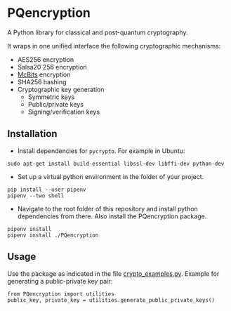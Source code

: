 # PQencryption

A Python library for classical and post-quantum cryptography.

It wraps in one unified interface the following cryptographic mechanisms:

- AES256 encryption
- Salsa20 256 encryption
- [McBits](https://tungchou.github.io/mcbits/) encryption
- SHA256 hashing
- Cryptographic key generation
  - Symmetric keys
  - Public/private keys
  - Signing/verification keys

## Installation

- Install dependencies for `pycrypto`. For example in Ubuntu:
```
sudo apt-get install build-essential libssl-dev libffi-dev python-dev
```

- Set up a virtual python environment in the folder of your project.
```
pip install --user pipenv
pipenv --two shell
```

- Navigate to the root folder of this repository and install python
dependencies from there. Also install the PQencryption package.
```
pipenv install
pipenv install ./PQencryption
```

## Usage

Use the package as indicated in the file
[crypto_examples.py](PQencryption/crypto_examples.py). Example for generating
a public-private key pair:
```
from PQencryption import utilities
public_key, private_key = utilities.generate_public_private_keys()
```
